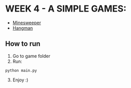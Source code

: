 # WEEK 4 - A SIMPLE GAMES:
- [Minesweeper](minesweeper/)
- [Hangman](hangman/)

## How to run
1. Go to game folder
2. Run:
```cli
python main.py
```
3. Enjoy :)